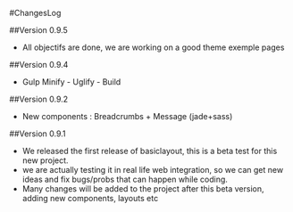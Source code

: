 #ChangesLog

##Version 0.9.5
* All objectifs are done, we are working on a good theme exemple pages

##Version 0.9.4
* Gulp Minify - Uglify - Build

##Version 0.9.2
* New components : Breadcrumbs + Message (jade+sass)

##Version 0.9.1
* We released the first release of basiclayout, this is a beta test for this new project.
* we are actually testing it in real life web integration, so we can get new ideas and fix bugs/probs that can happen while coding.
* Many changes will be added to the project after this beta version, adding new components, layouts etc
